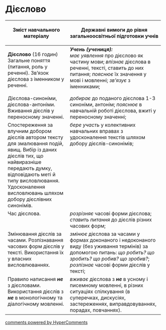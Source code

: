 <div id="hypercomments_widget" class="js-hypercomments-widget invisible"></div>

# Дієслово   

<table>
<thead>
  <tr>
    <th width="40%" align="center"><p>Зміст навчального матеріалу</p></td>
    <th width="60%" align="center"><p>Державні вимоги до рівня загальноосвітньої підготовки учнів</p></td>
  </tr>
</thead>
<tbody>
  <tr>
    <td width="40%" style="vertical-align:top !important;">
    <p><b>Дієслово</b> (16 годин)<br>
Загальне поняття (питання, роль у реченні). Зв’язок дієслова з іменником у реченні.</td>
    <td width="60%" style="vertical-align:top !important;">
<i><b>Учень (учениця):</b></i><br>
<i>має уявлення</i> про дієслово як частину мови;
<i>впізнає</i> дієслова в реченні, тексті, ставить до них питання; <i>пояснює</i> їх значення у мові і мовленні; <i>зв’язує</i> з іменниками;<br></td>
  </tr>
  <tr>
    <td width="40%" style="vertical-align:top !important;">
Дієслова-синоніми, дієслова-антоніми. Вживання дієслів у переносному значенні.</td>
    <td width="60%" style="vertical-align:top !important;">
<i>добирає</i> до поданого дієслова 1-3 синоніми, антонім; <i>пояснює</i> в навчальній роботі дієслова, вжиті у переносному значенні; </td>
  </tr>
  <tr>
    <td width="40%" style="vertical-align:top !important;">
Спостереження за влучним добором дієслів автором тексту для змалювання подій, явищ. Вибір із даних дієслів тих, що найвиразніше передають думку, відповідають меті й типу висловлювання. Удосконалення висловлювань шляхом добору дієслівних синонімів.</td>
    <td width="60%" style="vertical-align:top !important;">
<i>бере участь</i> у колективних навчальних вправах з удосконалення текстів шляхом добору дієслів-синонімів;</td>
  </tr>
  <tr>
    <td width="40%" style="vertical-align:top !important;">
Час дієслова.</td>
    <td width="60%" style="vertical-align:top !important;">
<i>розрізняє</i> часові форми дієслова; <i>ставить питання</i> до дієслів різних часових форм;</td>
  </tr>
  <tr>
    <td width="40%" style="vertical-align:top !important;">
Змінювання дієслів за часами. Розпізнавання часових форм дієслів у тексті. Використання їх у власних висловлюваннях.</td>
    <td width="60%" style="vertical-align:top !important;">
<i>змінює</i> дієслова за часами у формах доконаного і недоконаного виду (без уживання термінів) за допомогою питань: <i>що робить? що зробить? що робив? що зробив?</i>;<br>
<i>розпізнає</i> часові форми дієслів у тексті;<br></td>
  </tr>
  <tr>
    <td width="40%" style="vertical-align:top !important;">
Правило написання <b><i>не</b></i> з дієсловами. Використання дієслів з <b><i>не</b></i> в монологічному та діалогічному мовленні.</td>
    <td width="60%" style="vertical-align:top !important;">
<i>вживає</i> дієслова з <b><i>не</b></i> в усному і писемному мовленні, в різних ситуаціях спілкування (в суперечках, дискусіях, застереженнях, виправдовуваннях, порадах, повчаннях).</td>
  </tr>
</tbody>
</table>

<div class="js-hypercomments-container">
<a href="http://hypercomments.com" class="hc-link" title="comments widget">comments powered by HyperComments</a>
</div>